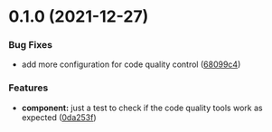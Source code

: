 # 0.1.0 (2021-12-27)


### Bug Fixes

* add more configuration for code quality control ([68099c4](https://github.com/jeven2016/cpd-ui/commit/68099c47481538c1a61661ffdd380c59e2feea5c))


### Features

* **component:** just a test to check if the code quality tools work as expected ([0da253f](https://github.com/jeven2016/cpd-ui/commit/0da253f02806fdae2ce4769552dee363f5a4c4b2))




